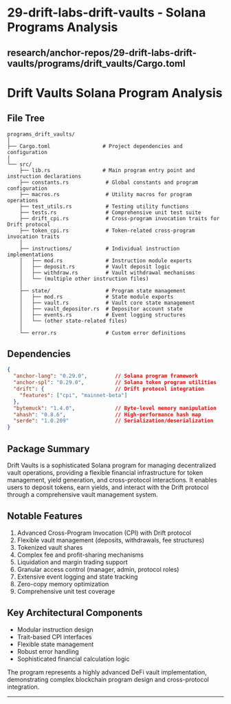 # 29-drift-labs-drift-vaults - Solana Programs Analysis

## research/anchor-repos/29-drift-labs-drift-vaults/programs/drift_vaults/Cargo.toml

# Drift Vaults Solana Program Analysis

## File Tree
```
programs_drift_vaults/
│
├── Cargo.toml                 # Project dependencies and configuration
│
└── src/
    ├── lib.rs                 # Main program entry point and instruction declarations
    ├── constants.rs            # Global constants and program configuration
    ├── macros.rs               # Utility macros for program operations
    ├── test_utils.rs           # Testing utility functions
    ├── tests.rs                # Comprehensive unit test suite
    ├── drift_cpi.rs            # Cross-program invocation traits for Drift protocol
    ├── token_cpi.rs            # Token-related cross-program invocation traits
    │
    ├── instructions/           # Individual instruction implementations
    │   ├── mod.rs              # Instruction module exports
    │   ├── deposit.rs          # Vault deposit logic
    │   ├── withdraw.rs         # Vault withdrawal mechanisms
    │   └── (multiple other instruction files)
    │
    ├── state/                  # Program state management
    │   ├── mod.rs              # State module exports
    │   ├── vault.rs            # Vault core state management
    │   ├── vault_depositor.rs  # Depositor account state
    │   ├── events.rs           # Event logging structures
    │   └── (other state-related files)
    │
    └── error.rs                # Custom error definitions
```

## Dependencies
```json
{
  "anchor-lang": "0.29.0",         // Solana program framework
  "anchor-spl": "0.29.0",          // Solana token program utilities
  "drift": {                       // Drift protocol integration
    "features": ["cpi", "mainnet-beta"]
  },
  "bytemuck": "1.4.0",             // Byte-level memory manipulation
  "ahash": "0.8.6",                // High-performance hash map
  "serde": "1.0.209"               // Serialization/deserialization
}
```

## Package Summary
Drift Vaults is a sophisticated Solana program for managing decentralized vault operations, providing a flexible financial infrastructure for token management, yield generation, and cross-protocol interactions. It enables users to deposit tokens, earn yields, and interact with the Drift protocol through a comprehensive vault management system.

## Notable Features
1. Advanced Cross-Program Invocation (CPI) with Drift protocol
2. Flexible vault management (deposits, withdrawals, fee structures)
3. Tokenized vault shares
4. Complex fee and profit-sharing mechanisms
5. Liquidation and margin trading support
6. Granular access control (manager, admin, protocol roles)
7. Extensive event logging and state tracking
8. Zero-copy memory optimization
9. Comprehensive unit test coverage

## Key Architectural Components
- Modular instruction design
- Trait-based CPI interfaces
- Flexible state management
- Robust error handling
- Sophisticated financial calculation logic

The program represents a highly advanced DeFi vault implementation, demonstrating complex blockchain program design and cross-protocol integration.

---

